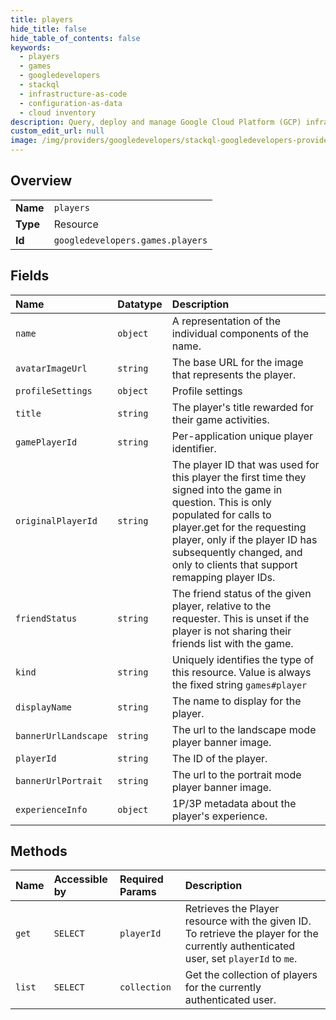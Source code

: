 ```yaml
---
title: players
hide_title: false
hide_table_of_contents: false
keywords:
  - players
  - games
  - googledevelopers    
  - stackql
  - infrastructure-as-code
  - configuration-as-data
  - cloud inventory
description: Query, deploy and manage Google Cloud Platform (GCP) infrastructure and resources using SQL
custom_edit_url: null
image: /img/providers/googledevelopers/stackql-googledevelopers-provider-featured-image.png
---
```

  
    

## Overview
<table><tbody>
<tr><td><b>Name</b></td><td><code>players</code></td></tr>
<tr><td><b>Type</b></td><td>Resource</td></tr>
<tr><td><b>Id</b></td><td><code>googledevelopers.games.players</code></td></tr>
</tbody></table>

## Fields
| Name | Datatype | Description |
|:-----|:---------|:------------|
| `name` | `object` | A representation of the individual components of the name. |
| `avatarImageUrl` | `string` | The base URL for the image that represents the player. |
| `profileSettings` | `object` | Profile settings |
| `title` | `string` | The player's title rewarded for their game activities. |
| `gamePlayerId` | `string` | Per-application unique player identifier. |
| `originalPlayerId` | `string` | The player ID that was used for this player the first time they signed into the game in question. This is only populated for calls to player.get for the requesting player, only if the player ID has subsequently changed, and only to clients that support remapping player IDs. |
| `friendStatus` | `string` | The friend status of the given player, relative to the requester. This is unset if the player is not sharing their friends list with the game. |
| `kind` | `string` | Uniquely identifies the type of this resource. Value is always the fixed string `games#player` |
| `displayName` | `string` | The name to display for the player. |
| `bannerUrlLandscape` | `string` | The url to the landscape mode player banner image. |
| `playerId` | `string` | The ID of the player. |
| `bannerUrlPortrait` | `string` | The url to the portrait mode player banner image. |
| `experienceInfo` | `object` | 1P/3P metadata about the player's experience. |
## Methods
| Name | Accessible by | Required Params | Description |
|:-----|:--------------|:----------------|:------------|
| `get` | `SELECT` | `playerId` | Retrieves the Player resource with the given ID. To retrieve the player for the currently authenticated user, set `playerId` to `me`. |
| `list` | `SELECT` | `collection` | Get the collection of players for the currently authenticated user. |
